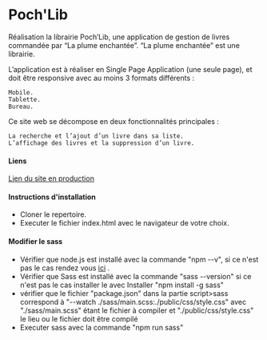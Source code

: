# Poch'Lib

Réalisation la librairie Poch’Lib, une application de gestion de livres commandée par “La plume enchantée”. “La plume enchantée” est une librairie.

L’application est à réaliser en Single Page Application (une seule page), et doit être responsive avec au moins 3 formats différents :

    Mobile.
    Tablette.
    Bureau.

Ce site web se décompose en deux fonctionnalités principales :

    La recherche et l’ajout d’un livre dans sa liste.
    L’affichage des livres et la suppression d’un livre.

#### Liens
[Lien du site en production](https://willyspa.github.io/pochlib/)

#### Instructions d'installation

- Cloner le repertoire.
- Executer le fichier index.html avec le navigateur de votre choix.


#### Modifier le sass

- Vérifier que node.js est installé avec la commande "npm --v", si ce n'est pas le cas rendez vous [ici](https://www.npmjs.com/get-npm) .
- Vérifier que Sass est installé avec la commande "sass --version" si ce n'est pas le cas installer le avec Installer "npm install -g sass"
- vérifier que  le fichier "package.json" dans la partie script>sass correspond à "--watch ./sass/main.scss:./public/css/style.css" avec "./sass/main.scss" étant le fichier à compiler et "./public/css/style.css" le lieu ou le fichier doit être compilé
- Executer sass avec la commande "npm run sass" 
